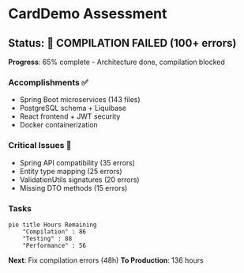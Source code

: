# CardDemo Assessment

## Status: 🔴 COMPILATION FAILED (100+ errors)

**Progress**: 65% complete - Architecture done, compilation blocked

### Accomplishments ✅
- Spring Boot microservices (143 files)
- PostgreSQL schema + Liquibase
- React frontend + JWT security
- Docker containerization

### Critical Issues 🔴
- Spring API compatibility (35 errors)
- Entity type mapping (25 errors)
- ValidationUtils signatures (20 errors)
- Missing DTO methods (15 errors)

### Tasks
```mermaid
pie title Hours Remaining
    "Compilation" : 86
    "Testing" : 88
    "Performance" : 56
```

**Next**: Fix compilation errors (48h)
**To Production**: 136 hours